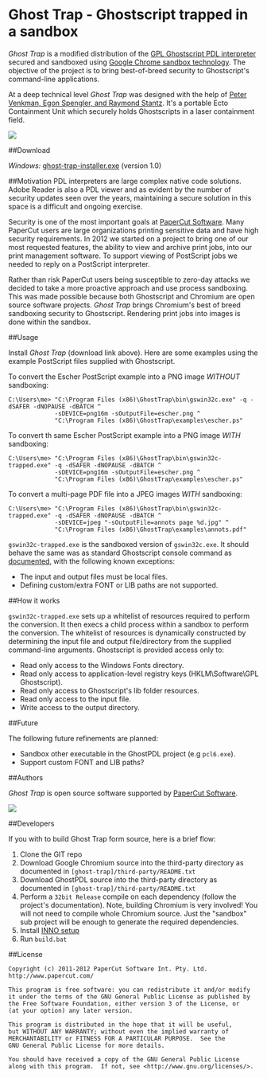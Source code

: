 Ghost Trap - Ghostscript trapped in a sandbox
======

*Ghost Trap* is a modified distribution of the 
[GPL Ghostscript PDL interpreter](http://www.ghostscript.com/) secured and 
sandboxed using 
[Google Chrome sandbox technology](http://dev.chromium.org/developers/design-documents/sandbox).  The objective of 
the project is to bring best-of-breed security to Ghostscript's command-line applications.

At a deep technical level *Ghost Trap* was designed with the help of 
[Peter Venkman, Egon Spengler, and Raymond Stantz](http://en.wikipedia.org/wiki/Ghostbusters). 
It's a portable Ecto Containment Unit which securely holds Ghostscripts in a 
laser containment field.

<a href="http://www.gbfans.com/equipment/ghost-trap/" 
    title="Ghostbusters Fan - used as a parody - love the '80's!">
    <img src="https://github.com/codedance/GhostTrap/raw/master/images/ghostbusters-ghost-trap-sized.jpg">
</a>


##Download

*Windows:* [ghost-trap-installer.exe](http://www.papercut.com/anonftp/pub/open-source/ghost-trap/ghost-trap-installer-1.0.9.06.exe)  (version 1.0)

##Motivation
PDL interpreters are large complex native code solutions. Adobe Reader is also a PDL viewer and as evident
by the number of security updates seen over the years, maintaining a secure solution in this space is a
difficult and ongoing exercise.  

Security is one of the most important goals at [PaperCut Software](http://www.papercut.com/).  Many
PaperCut users are large organizations printing sensitive data and have high security requirements.
In 2012 we started on a project to bring one of our most requested features, the ability to view and 
archive print jobs, into our print management software. To support viewing of PostScript jobs we 
needed to reply on a PostScript interpreter.

Rather than risk PaperCut users being susceptible to zero-day attacks we decided to take a more 
proactive approach and use process sandboxing.  This was made possible because both Ghostscript and 
Chromium are open source software projects. *Ghost Trap* brings Chromium's best of breed sandboxing 
security to Ghostscript.  Rendering print jobs into images is done within the sandbox.


##Usage

Install *Ghost Trap* (download link above).  Here are some examples using the example PostScript files
supplied with Ghostscript.

To convert the Escher PostScript example into a PNG image *WITHOUT* sandboxing:

    C:\Users\me> "C:\Program Files (x86)\GhostTrap\bin\gswin32c.exe" -q -dSAFER -dNOPAUSE -dBATCH ^
                 -sDEVICE=png16m -sOutputFile=escher.png ^
                 "C:\Program Files (x86)\GhostTrap\examples\escher.ps"


To convert th same Escher PostScript example into a PNG image *WITH* sandboxing:

    C:\Users\me> "C:\Program Files (x86)\GhostTrap\bin\gswin32c-trapped.exe" -q -dSAFER -dNOPAUSE -dBATCH ^
                 -sDEVICE=png16m -sOutputFile=escher.png ^
                 "C:\Program Files (x86)\GhostTrap\examples\escher.ps"

To convert a multi-page PDF file into a JPEG images *WITH* sandboxing:

    C:\Users\me> "C:\Program Files (x86)\GhostTrap\bin\gswin32c-trapped.exe" -q -dSAFER -dNOPAUSE -dBATCH ^
                 -sDEVICE=jpeg "-sOutputFile=annots page %d.jpg" ^
                 "C:\Program Files (x86)\GhostTrap\examples\annots.pdf"

```gswin32c-trapped.exe``` is the sandboxed version of ``gswin32c.exe``.  It should behave the same
was as standard Ghostscript console command as [documented](http://ghostscript.com/doc/9.06/Use.htm),
with the following known exceptions:

 * The input and output files must be local files.
 * Defining custom/extra FONT or LIB paths are not supported.

##How it works

```gswin32c-trapped.exe``` sets up a whitelist of resources required to perform the conversion.  It then 
execs a child process within a sandbox to perform the conversion. The whitelist of resources is dynamically 
constructed by determining the input file and output file/directory from the supplied command-line arguments. 
Ghostscript is provided access only to:

 * Read only access to the Windows Fonts directory.
 * Read only access to application-level registry keys (HKLM\Software\GPL Ghostscript).
 * Read only access to Ghostscript's lib folder resources.
 * Read only access to the input file.
 * Write access to the output directory.


##Future

The following future refinements are planned:

 * Sandbox other executable in the GhostPDL project (e.g ```pcl6.exe```).
 * Support custom FONT and LIB paths?

##Authors

*Ghost Trap* is open source software supported by [PaperCut Software](http://www.papercut.com/).

<img src="http://www.papercut.com/images/logo_papercut.png">

##Developers

If you with to build Ghost Trap form source, here is a brief flow:

 1. Clone the GIT repo
 1. Download Google Chromium source into the third-party directory as documented in
    ```[ghost-trap]/third-party/README.txt```
 1. Download GhostPDL source into the third-party directory as documented in
    ```[ghost-trap]/third-party/README.txt```
 1. Perform a ```32bit Release``` compile on each dependency (follow the project's documentation). 
    Note, building Chromium is very involved! You will not need to compile whole Chromium source.
    Just the "sandbox" sub project will be enough to generate the required dependencies.
 1. Install [INNO setup](http://www.jrsoftware.org/isinfo.php)
 1. Run ```build.bat```

##License

    Copyright (c) 2011-2012 PaperCut Software Int. Pty. Ltd. http://www.papercut.com/

    This program is free software: you can redistribute it and/or modify
    it under the terms of the GNU General Public License as published by
    the Free Software Foundation, either version 3 of the License, or
    (at your option) any later version.

    This program is distributed in the hope that it will be useful,
    but WITHOUT ANY WARRANTY; without even the implied warranty of
    MERCHANTABILITY or FITNESS FOR A PARTICULAR PURPOSE.  See the
    GNU General Public License for more details.

    You should have received a copy of the GNU General Public License
    along with this program.  If not, see <http://www.gnu.org/licenses/>.
    
